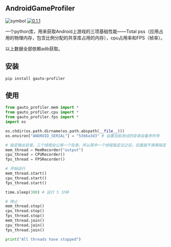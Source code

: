 ## AndroidGameProfiler
![symbol](https://img.shields.io/badge/qintianchen-gauto--profiler-orange)
[![0.1.1](https://img.shields.io/badge/version-v0.1.1-blue)](https://pypi.org/manage/project/gauto-profiler/releases/) 

一个python库，用来获取Android上游戏的三项基础性能——Total pss（应用占用的物理内存，包含比例分配的共享库占用的内存），cpu占用率和FPS（帧率）。

以上数据全部依赖adb获取。

## 安装

```shell script
pip install gauto-profiler
```

## 使用

```python
from gauto_profiler.mem import *
from gauto_profiler.cpu import *
from gauto_profiler.fps import *
import os

os.chdir(os.path.dirname(os.path.abspath(__file__)))
os.environ["ANDROID_SERIAL"] = "5366a3d3" # 设置当前测试的安卓设备序列号

# 指定输出目录。三个线程会公用一个目录，所以其中一个线程指定过之后，后面就不用再指定了
mem_thread = MemRecorder("output")
cpu_thread = CPURecorder()
fps_thread = FPSRecorder()

# 开始运行
mem_thread.start()
cpu_thread.start()
fps_thread.start()

time.sleep(300) # 运行 5 分钟

# 停止
mem_thread.stop()
cpu_thread.stop()
fps_thread.stop()
mem_thread.join()
cpu_thread.join()
fps_thread.join()

print("All threads have stopped")
```